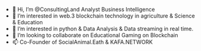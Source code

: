 - 👋 Hi, I’m @ConsultingLand 
Analyst Business Intelligence
- 👀 I’m interested in web.3 blockchain technology in agriculture & Science & Education
- 🌱 I’m interested in python & Data Analysis & Data streaming in real time.
- 💞️ I’m looking to collaborate on Educational Gaming on Blockchain
- 📫 Co-Founder of SocialAnimal.Eath & KAFA.NETWORK 

<!---
ConsultingLand/ConsultingLand is a ✨ special ✨ repository because its `README.md` (this file) appears on your GitHub profile.
You can click the Preview link to take a look at your changes.
--->
